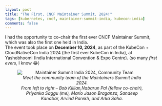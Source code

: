 ```yaml
---
layout: post
title: "The First, CNCF Maintainer Summit, 2024!"
tags: [kubernetes, cncf, maintainer-summit-india, kubecon-india]
comments: false
---
```


I had the opportunity to co-chair the first ever CNCF Maintainer Summit, which was also the first one held in India.  
The event took place on **December 10, 2024**, as part of the KubeCon + CloudNativeCon India 2024 (the first ever KubeCon in India), at Yashobhoomi (India International Convention & Expo Centre). 
(so many *first evers*, I know 😂)


<figure style="text-align: center;">
  <img src="https://github.com/user-attachments/assets/da8c272c-8025-4ce1-9e9e-f397a548f532" alt="Maintainer Summit India 2024, Community Team" style="display: block; margin: 0 auto;"/>
  <figcaption style="text-align: center;"><em>Meet the community team of the Maintainers Summit India 2024.<br>From left to right – Bob Killian,Nabarun Pal (fellow co-chair), Priyanka Saggu (me), Mario Jason Braganza, Sandeep Kanabar, Arvind Parekh, and Arka Saha.
</em></figcaption>
</figure>

